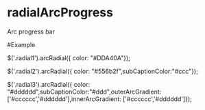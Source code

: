 # radialArcProgress
Arc progress bar

#Example

$('.radial1').arcRadial({  color: "#DDA40A"});

$('.radial2').arcRadial({  color: "#556b2f",subCaptionColor:"#ccc"});

$('.radial3').arcRadial({  color: "#dddddd",subCaptionColor:"#ddd",outerArcGradient: ['#cccccc','#dddddd'],innerArcGradient: ['#cccccc','#dddddd']});

